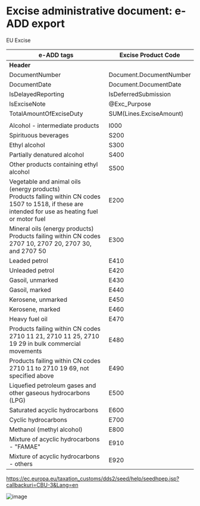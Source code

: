 # Excise administrative document: e-ADD export

EU Excise

|**e-ADD tags**                                               |**Excise Product Code**|
| ------------------------------------------------------------ | ------------------- |
| **Header**                                     |
|DocumentNumber                                       | Document.DocumentNumber    |
| DocumentDate             | Document.DocumentDate               |
| IsDelayedReporting                                       |IsDeferredSubmission     |
| IsExciseNote                                                       | @Exc_Purpose  |
| TotalAmountOfExciseDuty |SUM(Lines.ExciseAmount)           |
|                                                                                 |
| Alcohol - intermediate products                              | I000                |
| Spirituous beverages                                         | S200                |
| Ethyl alcohol                                                | S300                |
| Partially denatured alcohol                                  | S400                |
| Other products containing ethyl alcohol                      | S500                |
| Vegetable and animal oils (energy products)<br />Products  falling within CN codes 1507 to 1518, if these are intended for use as  heating fuel or motor fuel | E200                |
| Mineral oils (energy products) <br />Products  failing within CN codes 2707 10, 2707 20, 2707 30, and 2707 50 | E300                |
| Leaded petrol                                                | E410                |
| Unleaded petrol                                              | E420                |
| Gasoil, unmarked                                             | E430                |
| Gasoil, marked                                               | E440                |
| Kerosene, unmarked                                           | E450                |
| Kerosene, marked                                             | E460                |
| Heavy fuel oil                                               | E470                |
| Products failing within CN codes 2710 11 21, 2710 11 25, 2710 19  29 in bulk commercial movements | E480                |
| Products failing within CN codes 2710 11 to 2710 19 69, not  specified above | E490                |
| Liquefied petroleum gases and other gaseous hydrocarbons (LPG) | E500                |
| Saturated acyclic hydrocarbons                               | E600                |
| Cyclic hydrocarbons                                          | E700                |
| Methanol (methyl alcohol)                                    | E800                |
| Mixture of acyclic hydrocarbons - "FAMAE"                    | E910                |
| Mixture of acyclic hydrocarbons - others                     | E920                |

https://ec.europa.eu/taxation_customs/dds2/seed/help/seedhpep.jsp?callbackuri=CBU-3&Lang=en

![image](https://user-images.githubusercontent.com/50704486/131687821-9fd25ec8-0203-4528-b2ec-e1ec65ee2fc8.png)
